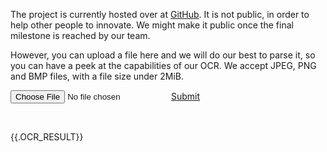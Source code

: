 The project is currently hosted over at [GitHub](https://github.com/lesocr). It is not public, in order to help other people to innovate. We might make it public once the final milestone is reached by our team.

However, you can upload a file here and we will do our best to parse it, so you can have a peek at the capabilities of our OCR. We accept JPEG, PNG and BMP files, with a file size under 2MiB.

<form method="POST" enctype="multipart/form-data">
	<input type="file" name="file" />
	<a href="#" onclick="document.forms[0].submit()">Submit</a>
</form>
<br />

{{.OCR_RESULT}}
